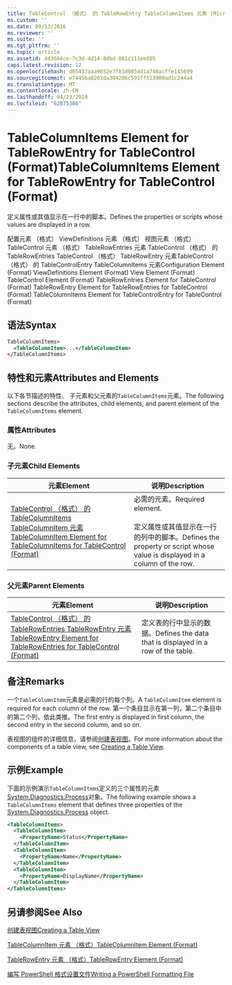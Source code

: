 ```yaml
---
title: TableControl （格式） 的 TableRowEntry TableColumnItems 元素 |Microsoft Docs
ms.custom: ''
ms.date: 09/13/2016
ms.reviewer: ''
ms.suite: ''
ms.tgt_pltfrm: ''
ms.topic: article
ms.assetid: d43684ce-7c3d-4d14-8dbd-061c111ee805
caps.latest.revision: 12
ms.openlocfilehash: d05437aaa9652e7f81d0854d1a746acffe145699
ms.sourcegitcommit: e7445ba8203da304286c591ff513900ad1c244a4
ms.translationtype: MT
ms.contentlocale: zh-CN
ms.lasthandoff: 04/23/2019
ms.locfileid: "62075386"
---
```

# <a name="tablecolumnitems-element-for-tablerowentry-for-tablecontrol-format"></a><span data-ttu-id="ba882-102">TableColumnItems Element for TableRowEntry for TableControl (Format)</span><span class="sxs-lookup"><span data-stu-id="ba882-102">TableColumnItems Element for TableRowEntry for TableControl (Format)</span></span>

<span data-ttu-id="ba882-103">定义属性或其值显示在一行中的脚本。</span><span class="sxs-lookup"><span data-stu-id="ba882-103">Defines the properties or scripts whose values are displayed in a row.</span></span>

<span data-ttu-id="ba882-104">配置元素 （格式） ViewDefinitions 元素 （格式） 视图元素 （格式） TableControl 元素 （格式） TableRowEntries 元素 TableControl （格式） 的 TableRowEntries TableControl （格式） TableRowEntry 元素TableControl （格式） 的 TableControlEntry TableColumnItems 元素</span><span class="sxs-lookup"><span data-stu-id="ba882-104">Configuration Element (Format) ViewDefinitions Element (Format) View Element (Format) TableControl Element (Format) TableRowEntries Element for TableControl (Format) TableRowEntry Element for TableRowEntries for TableControl (Format) TableColumnItems Element for TableControlEntry for TableControl (Format)</span></span>

## <a name="syntax"></a><span data-ttu-id="ba882-105">语法</span><span class="sxs-lookup"><span data-stu-id="ba882-105">Syntax</span></span>

```xml
TableColumnItems>
  <TableColumnItem>...</TableColumnItem>
</TableColumnItems>
```

## <a name="attributes-and-elements"></a><span data-ttu-id="ba882-106">特性和元素</span><span class="sxs-lookup"><span data-stu-id="ba882-106">Attributes and Elements</span></span>

<span data-ttu-id="ba882-107">以下各节描述的特性、 子元素和父元素的`TableColumnItems`元素。</span><span class="sxs-lookup"><span data-stu-id="ba882-107">The following sections describe the attributes, child elements, and parent element of the `TableColumnItems` element.</span></span>

### <a name="attributes"></a><span data-ttu-id="ba882-108">属性</span><span class="sxs-lookup"><span data-stu-id="ba882-108">Attributes</span></span>

<span data-ttu-id="ba882-109">无。</span><span class="sxs-lookup"><span data-stu-id="ba882-109">None.</span></span>

### <a name="child-elements"></a><span data-ttu-id="ba882-110">子元素</span><span class="sxs-lookup"><span data-stu-id="ba882-110">Child Elements</span></span>

|<span data-ttu-id="ba882-111">元素</span><span class="sxs-lookup"><span data-stu-id="ba882-111">Element</span></span>|<span data-ttu-id="ba882-112">说明</span><span class="sxs-lookup"><span data-stu-id="ba882-112">Description</span></span>|
|-------------|-----------------|
|[<span data-ttu-id="ba882-113">TableControl （格式） 的 TableColumnItems TableColumnItem 元素</span><span class="sxs-lookup"><span data-stu-id="ba882-113">TableColumnItem Element for TableColumnItems for TableControl (Format)</span></span>](./tablecolumnitem-element-for-tablecolumnitems-for-tablecontrol-format.md)|<span data-ttu-id="ba882-114">必需的元素。</span><span class="sxs-lookup"><span data-stu-id="ba882-114">Required element.</span></span><br /><br /> <span data-ttu-id="ba882-115">定义属性或其值显示在一行的列中的脚本。</span><span class="sxs-lookup"><span data-stu-id="ba882-115">Defines the property or script whose value is displayed in a column of the row.</span></span>|

### <a name="parent-elements"></a><span data-ttu-id="ba882-116">父元素</span><span class="sxs-lookup"><span data-stu-id="ba882-116">Parent Elements</span></span>

|<span data-ttu-id="ba882-117">元素</span><span class="sxs-lookup"><span data-stu-id="ba882-117">Element</span></span>|<span data-ttu-id="ba882-118">说明</span><span class="sxs-lookup"><span data-stu-id="ba882-118">Description</span></span>|
|-------------|-----------------|
|[<span data-ttu-id="ba882-119">TableControl （格式） 的 TableRowEntries TableRowEntry 元素</span><span class="sxs-lookup"><span data-stu-id="ba882-119">TableRowEntry Element for TableRowEntries for TableControl (Format)</span></span>](./tablerowentry-element-for-tablerowentries-for-tablecontrol-format.md)|<span data-ttu-id="ba882-120">定义表的行中显示的数据。</span><span class="sxs-lookup"><span data-stu-id="ba882-120">Defines the data that is displayed in a row of the table.</span></span>|

## <a name="remarks"></a><span data-ttu-id="ba882-121">备注</span><span class="sxs-lookup"><span data-stu-id="ba882-121">Remarks</span></span>

<span data-ttu-id="ba882-122">一个`TableColumnItem`元素是必需的行的每个列。</span><span class="sxs-lookup"><span data-stu-id="ba882-122">A `TableColumnItem` element is required for each column of the row.</span></span> <span data-ttu-id="ba882-123">第一个条目显示在第一列，第二个条目中的第二个列，依此类推。</span><span class="sxs-lookup"><span data-stu-id="ba882-123">The first entry is displayed in first column, the second entry in the second column, and so on.</span></span>

<span data-ttu-id="ba882-124">表视图的组件的详细信息，请参阅[创建表视图](./creating-a-table-view.md)。</span><span class="sxs-lookup"><span data-stu-id="ba882-124">For more information about the components of a table view, see [Creating a Table View](./creating-a-table-view.md).</span></span>

## <a name="example"></a><span data-ttu-id="ba882-125">示例</span><span class="sxs-lookup"><span data-stu-id="ba882-125">Example</span></span>

<span data-ttu-id="ba882-126">下面的示例演示`TableColumnItems`定义的三个属性的元素[System.Diagnostics.Process](/dotnet/api/System.Diagnostics.Process)对象。</span><span class="sxs-lookup"><span data-stu-id="ba882-126">The following example shows a `TableColumnItems` element that defines three properties of the [System.Diagnostics.Process](/dotnet/api/System.Diagnostics.Process) object.</span></span>

```xml
<TableColumnItems>
  <TableColumnItem>
    <PropertyName>Status</PropertyName>
  </TableColumnItem>
  <TableColumnItem>
    <PropertyName>Name</PropertyName>
  </TableColumnItem>
  <TableColumnItem>
    <PropertyName>DisplayName</PropertyName>
  </TableColumnItem>
</TableColumnItems>

```

## <a name="see-also"></a><span data-ttu-id="ba882-127">另请参阅</span><span class="sxs-lookup"><span data-stu-id="ba882-127">See Also</span></span>

[<span data-ttu-id="ba882-128">创建表视图</span><span class="sxs-lookup"><span data-stu-id="ba882-128">Creating a Table View</span></span>](./creating-a-table-view.md)

[<span data-ttu-id="ba882-129">TableColumnItem 元素 （格式）</span><span class="sxs-lookup"><span data-stu-id="ba882-129">TableColumnItem Element (Format)</span></span>](./tablecolumnitem-element-for-tablecolumnitems-for-tablecontrol-format.md)

[<span data-ttu-id="ba882-130">TableRowEntry 元素 （格式）</span><span class="sxs-lookup"><span data-stu-id="ba882-130">TableRowEntry Element (Format)</span></span>](./tablerowentry-element-for-tablerowentries-for-tablecontrol-format.md)

[<span data-ttu-id="ba882-131">编写 PowerShell 格式设置文件</span><span class="sxs-lookup"><span data-stu-id="ba882-131">Writing a PowerShell Formatting File</span></span>](./writing-a-powershell-formatting-file.md)
